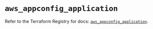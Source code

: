 # `aws_appconfig_application`

Refer to the Terraform Registry for docs: [`aws_appconfig_application`](https://registry.terraform.io/providers/hashicorp/aws/5.81.0/docs/resources/appconfig_application).
